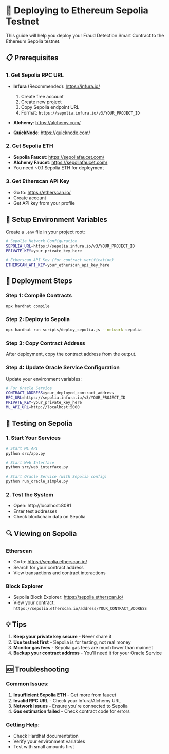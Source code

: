 # 🚀 Deploying to Ethereum Sepolia Testnet

This guide will help you deploy your Fraud Detection Smart Contract to the Ethereum Sepolia testnet.

## 📋 Prerequisites

### 1. Get Sepolia RPC URL
- **Infura** (Recommended): https://infura.io/
  1. Create free account
  2. Create new project
  3. Copy Sepolia endpoint URL
  4. Format: `https://sepolia.infura.io/v3/YOUR_PROJECT_ID`

- **Alchemy**: https://alchemy.com/
- **QuickNode**: https://quicknode.com/

### 2. Get Sepolia ETH
- **Sepolia Faucet**: https://sepoliafaucet.com/
- **Alchemy Faucet**: https://sepoliafaucet.com/
- You need ~0.1 Sepolia ETH for deployment

### 3. Get Etherscan API Key
- Go to: https://etherscan.io/
- Create account
- Get API key from your profile

## 🔧 Setup Environment Variables

Create a `.env` file in your project root:

```bash
# Sepolia Network Configuration
SEPOLIA_URL=https://sepolia.infura.io/v3/YOUR_PROJECT_ID
PRIVATE_KEY=your_private_key_here

# Etherscan API Key (for contract verification)
ETHERSCAN_API_KEY=your_etherscan_api_key_here
```

## 🚀 Deployment Steps

### Step 1: Compile Contracts
```bash
npx hardhat compile
```

### Step 2: Deploy to Sepolia
```bash
npx hardhat run scripts/deploy_sepolia.js --network sepolia
```

### Step 3: Copy Contract Address
After deployment, copy the contract address from the output.

### Step 4: Update Oracle Service Configuration
Update your environment variables:

```bash
# For Oracle Service
CONTRACT_ADDRESS=your_deployed_contract_address
RPC_URL=https://sepolia.infura.io/v3/YOUR_PROJECT_ID
PRIVATE_KEY=your_private_key_here
ML_API_URL=http://localhost:5000
```

## 🧪 Testing on Sepolia

### 1. Start Your Services
```bash
# Start ML API
python src/app.py

# Start Web Interface
python src/web_interface.py

# Start Oracle Service (with Sepolia config)
python run_oracle_simple.py
```

### 2. Test the System
- Open: http://localhost:8081
- Enter test addresses
- Check blockchain data on Sepolia

## 🔍 Viewing on Sepolia

### Etherscan
- Go to: https://sepolia.etherscan.io/
- Search for your contract address
- View transactions and contract interactions

### Block Explorer
- Sepolia Block Explorer: https://sepolia.etherscan.io/
- View your contract: `https://sepolia.etherscan.io/address/YOUR_CONTRACT_ADDRESS`

## 💡 Tips

1. **Keep your private key secure** - Never share it
2. **Use testnet first** - Sepolia is for testing, not real money
3. **Monitor gas fees** - Sepolia gas fees are much lower than mainnet
4. **Backup your contract address** - You'll need it for your Oracle Service

## 🆘 Troubleshooting

### Common Issues:
1. **Insufficient Sepolia ETH** - Get more from faucet
2. **Invalid RPC URL** - Check your Infura/Alchemy URL
3. **Network issues** - Ensure you're connected to Sepolia
4. **Gas estimation failed** - Check contract code for errors

### Getting Help:
- Check Hardhat documentation
- Verify your environment variables
- Test with small amounts first
